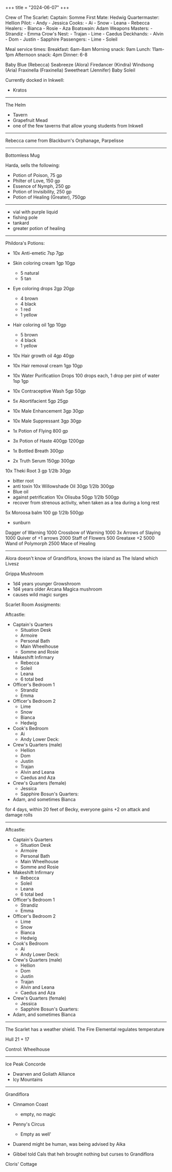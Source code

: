+++
title = "2024-06-07"
+++


Crew of The Scarlet:
  Captain: Somme
  First Mate: Hedwig
  Quartermaster: Hellion
  Pilot: 
    - Andy
    - Jessica
  Cooks:
    - Ai
    - Snow
    - Leana
    - Rebecca
  Healers:
    - Bianca
    - Rosie
    - Aza
  Boatswain: Adam
  Weapons Masters:
    - Strandiz
    - Emma
  Crow's Nest:
    - Trajan
    - Lime
    - Caedus
  Deckhands:
    - Alvin
    - Dom
    - Justin
    - Sapphire
  Passengers:
    - Lime
    - Soleil

Meal service times:
  Breakfast: 6am-8am
  Morning snack: 9am 
  Lunch: 11am-1pm
  Afternoon snack: 4pm
  Dinner: 6-8

Baby Blue (Rebecca)
Seabreeze (Alora)
Firedancer (Kindra)
Windsong (Aria)
Fraxinella (Fraxinella)
Sweetheart (Jennifer)
Baby Soleil


Currently docked in Inkwell:
 - Kratos
___
The Helm
  - Tavern
  - Grapefruit Mead
  - one of the few taverns that allow young students from Inkwell
___ 

Rebecca came from Blackburn's Orphanage, Parpelisse


___
Bottomless Mug

Harda, sells the following:
 - Potion of Poison, 75 gp
 - Philter of Love, 150 gp
 - Essence of Nymph, 250 gp
 - Potion of Invisibility, 250 gp
 - Potion of Healing (Greater), 750gp

___

 - vial with purple liquid
 - fishing pole
 - tankard 
 - greater potion of healing

___
Phildora's Potions:
  - 10x Anti-emetic 7sp 7gp
  - Skin coloring cream 1gp 10gp
    - 5 natural
    - 5 tan
  - Eye coloring drops 2gp 20gp
    - 4 brown
    - 4 black
    - 1 red
    - 1 yellow
  - Hair coloring oil 1gp 10gp
    - 5 brown
    - 4 black
    - 1 yellow
  - 10x Hair growth oil 4gp 40gp
  - 10x Hair removal cream 1gp 10gp
  - 10x Water Purificatiion Drops 100 drops each, 1 drop per pint of water 1sp 1gp
  - 10x Contraceptive Wash 5gp 50gp
  - 5x Abortifacient 5gp 25gp
  - 10x Male Enhancement 3gp 30gp
  - 10x Male Suppressant 3gp 30gp

  - 1x Potion of Flying 800 gp
  - 3x Potion of Haste 400gp 1200gp
  - 1x Bottled Breath 300gp
  - 2x Truth Serum 150gp 300gp


10x Theki Root 3 gp 1/2lb 30gp
  - bitter root
  - anti toxin
10x Willowshade Oil 30gp 1/2lb 300gp
  - Blue oil
  - against petrification
10x Olisuba 50gp 1/2lb 500gp
  - recover from strenous activity, when taken as a tea during a long rest

5x Moroosa balm 100 gp 1/2lb 500gp
  - sunburn

Dagger of Warning 1000
Crossbow of Warning 1000
3x Arrows of Slaying 1000
Quiver of +1 arrows 2000
Staff of Flowers 500
Greataxe +2 5000
Wand of Polymorph 2500
Mace of Healing

___

Alora doesn't know of Grandiflora, knows the island as The Island which Livesz


Grippa Mushroom
 - 1d4 years younger
Growshroom
  - 1d4 years older
Arcana Magica mushroom
  - causes wild magic surges 

Scarlet Room Assigments:

Aftcastle:
  - Captain's Quarters
    - Situation Desk
    - Armoire
    - Personal Bath
    - Main Wheelhouse
    - Somme and Rosie
  - Makeshift Infirmary
    - Rebecca
    - Soleil
    - Leana
    - 6 total bed
  - Officer's Bedroom 1
    - Strandiz
    - Emma
  - Officer's Bedroom 2
    - Lime
    - Snow
    - Bianca
    - Hedwig
  - Cook's Bedroom
    - Ai
    - Andy
Lower Deck:
  - Crew's Quarters (male)
    - Hellion
    - Dom
    - Justin
    - Trajan
    - Alvin and Leana
    - Caedus and Aza
  - Crew's Quarters (female)
    - Jessica
    - Sapphire
Bosun's Quarters:
  - Adam, and sometimes Bianca


for 4 days, within 20 feet of Becky, everyone gains +2 on attack and damage rolls

___

Aftcastle:
  - Captain's Quarters
    - Situation Desk
    - Armoire
    - Personal Bath
    - Main Wheelhouse
    - Somme and Rosie
  - Makeshift Infirmary
    - Rebecca
    - Soleil
    - Leana
    - 6 total bed
  - Officer's Bedroom 1
    - Strandiz
    - Emma
  - Officer's Bedroom 2
    - Lime
    - Snow
    - Bianca
    - Hedwig
  - Cook's Bedroom
    - Ai
    - Andy
Lower Deck:
  - Crew's Quarters (male)
    - Hellion
    - Dom
    - Justin
    - Trajan
    - Alvin and Leana
    - Caedus and Aza
  - Crew's Quarters (female)
    - Jessica
    - Sapphire
Bosun's Quarters:
  - Adam, and sometimes Bianca

___
The Scarlet has a weather shield. The Fire Elemental regulates temperature


Hull
21 + 17

Control: Wheelhouse

___

Ice Peak Concorde
  - Dwarven and Goliath Alliance
  - Icy Mountains

___

Grandiflora

 - Cinnamon Coast
   - empty, no magic
 - Penny's Circus
   - Empty as well'

 - Duarend might be human, was being advised by Aika
 - Gibbel told Cals that heh brought nothing but curses to Grandiflora

Cloris' Cottage